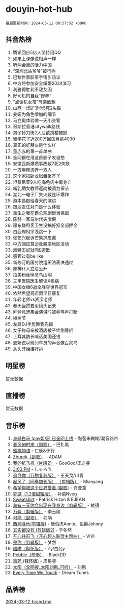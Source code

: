 # douyin-hot-hub

`最后更新时间：2024-03-12 08:57:02 +0800`

## 抖音热榜

1. 腾讯回应5亿人坚持用QQ
1. 如果上课像说相声一样
1. 听两会里的活力中国
1. “深圳北站爷爷”被行拘
1. 巴黎世家胶带手镯引热议
1. 中方将参加安全纽带2024演习
1. 利雅得胜利不敌艾因
1. 好司机的自我“修养”
1. “点读机女孩”母亲致歉
1. 山西一煤矿溃仓5死2失联
1. 姜妍为角色增加的细节
1. 马立奥体验做一天小交警
1. 哥斯拉香港citywalk路线
1. 男子持刀伤2人后欲跳楼被抓
1. 留学花了近200万回国月薪4000
1. 真正的好朋友是什么样
1. 董赤赤的第一首单曲
1. 全网都在用这首影子发自拍
1. 安徽瓦斯爆燃事故致7死2失联
1. 一方麻辣烫养一方人
1. 这个家把卧龙凤雏聚齐了
1. 坦桑尼亚9人吃海龟肉中毒身亡
1. 哺乳期女教师返岗被调为保洁
1. 湖北一电子厂失火致连环爆炸
1. 游本昌献给春天的演讲
1. 跟朋友住对门是什么体验
1. 重生之我在霸总短剧里当保姆
1. 陈赫一家马尔代夫度假
1. 房东嫌租客卫生没搞好扣全部押金
1. 白鹿周柯宇浅跳一下
1. 张艺兴起诉芒果扒皮酱
1. 中方回应莫迪赴藏南地区活动
1. 凯特王妃就P图道歉
1. 感官过载be like
1. 新修订的国务院组织法表决通过
1. 原神仆人立绘公开
1. 拉美粉丝悼念鸟山明
1. 三甲医院医生解读X疾病
1. 中国女橄6战全胜夺世界冠军
1. 依然希望高君雨早日康复
1. 年轻老师vs资深老师
1. 春天当然要用镜头记录
1. 拜登竞选集会演讲时被辱骂声打断
1. 植树节
1. 左肩DJ手势舞我先摇
1. 女子称母亲被酒店被子绊倒骨折
1. 土耳其防长喊话美国还钱
1. 姜妍说以前列车员的声音像百灵鸟
1. 从头开始接好运

## 明星榜

暂无数据

## 直播榜

暂无数据

## 音乐榜

1. [身骑白马 (pay姐版) 已全网上线](https://sf3-cdn-tos.douyinstatic.com/obj/tos-cn-ve-2774/oQLO5ZgLsFkaDhdIIveF2zUCgfweY0gWaH4AQG) - 黏苞米糊糊/潮音铭帝
1. [春风何时来（副歌）](https://sf3-cdn-tos.douyinstatic.com/obj/tos-cn-ve-2774/ow7tbAiAWI2giBUrmu0hMMh3UYP3ZXdbDYiXd) - 巴扎黑
1. [蜜桃物语](https://sf3-cdn-tos.douyinstatic.com/obj/tos-cn-ve-2774/oIhOSCZtIACtYU4XQkngiW9kCBfVD1Fz9IYeqL) - 仁辰&于行
1. [Zhurek（副歌）](https://sf3-cdn-tos.douyinstatic.com/obj/tos-cn-ve-2774/ooQm8FBZQDlf0btEYgVpCcSCQfrdJGBEKZYBGS) - ADAM
1. [我的纸飞机（片段2）](https://sf5-hl-cdn-tos.douyinstatic.com/obj/tos-cn-ve-2774/oM2ZrKcg2CD5AeRB2gkeXOFB1IxAGJdZPazYHf) - GooGoo/王之睿
1. [3:03 PM](https://sf5-hl-cdn-tos.douyinstatic.com/obj/tos-cn-ve-2774/6dbc1e43a5424f1d8e026f901c4ecac6) - しゃろう
1. [追寻你（万物复苏版）](https://sf5-hl-cdn-tos.douyinstatic.com/obj/tos-cn-ve-2774/oYeAZJsbjIDit9APmBg8u6uDUQnHmoCf3gbo74) - 王天戈/川青
1. [起风了（间奏加长版） （剪辑版）](https://sf5-hl-cdn-tos.douyinstatic.com/obj/tos-cn-ve-2774/8a927fdf26bc49e0ada58e80d57cf030) - Mianyang
1. [希望你被这个世界爱着 (副歌)](https://sf5-hl-cdn-tos.douyinstatic.com/obj/tos-cn-ve-2774/oUHCmWQfZlE3QQBKBeD8rCFLpJzPgCpImhsxMt) - 许亚童
1. [梦游（1.2倍甜蜜版）](https://sf5-hl-cdn-tos.douyinstatic.com/obj/tos-cn-ve-2774/o4gyAUm8hwufoEABmwVIiQtHsFuGzAEEWtNMzo) - 补菜Nveg
1. [Sweatshirt](https://sf3-cdn-tos.douyinstatic.com/obj/tos-cn-ve-2774/oIljDAEhoLZWOUjICBfkC4Uzg1QB1BFgNfItyL) - Patrick Hizon & EJEAN
1. [总有一天你会出现在我身边（剪辑版）](https://sf3-cdn-tos.douyinstatic.com/obj/tos-cn-ve-2774/oMLsHwhWW7CYoAhoWB9EXUQIzNBsfAJxpAoxCU) - 棱镜
1. [万疆（剪辑版）](https://sf3-cdn-tos.douyinstatic.com/obj/tos-cn-ve-2774/ooG7oVgFlDTelKCjCsTTobQvbdtj1BBQXnfZd8) - 李玉刚
1. [可能（副歌）](https://sf3-cdn-tos.douyinstatic.com/obj/tos-cn-ve-2774/cde1731888894259b333569393c2fb51) - 程响
1. [西厢寻他(剪辑版)](https://sf5-hl-cdn-tos.douyinstatic.com/obj/tos-cn-ve-2774/oUsAVfAQKlRNxEv5qxvIB8o5qmIWUcXbzJKJhw) - 唐伯虎Annie、伯爵Johnny
1. [其实都没有 (剪辑版2)](https://sf5-hl-cdn-tos.douyinstatic.com/obj/tos-cn-ve-2774/oEBNQenHZtBhxYjGgUDQk0BCHTigQafgFlbQ7k) - 于冬然
1. [开心往前飞（开心超人联盟主题曲）](https://sf5-hl-cdn-tos.douyinstatic.com/obj/tos-cn-ve-2774/9d8fb7c82cf1421fb93a9fe925275e0a) - VIVI
1. [是你（剪辑版）](https://sf3-cdn-tos.douyinstatic.com/obj/tos-cn-ve-2774/46019dae783c4c969944217fe1cfafc4) - 梦然
1. [陷阱（释怀版）](https://sf5-hl-cdn-tos.douyinstatic.com/obj/tos-cn-ve-2774/oE8C21LeZrzKLDFfQYgMzx4GAIHageG5IzayY7) - Zy/白允y
1. [Pebble（前奏）](https://sf6-cdn-tos.douyinstatic.com/obj/tos-cn-ve-2774/5e6913036e674b34b92df6abd1361f00) - BlackDD
1. [毒药 (释怀版)](https://sf5-hl-cdn-tos.douyinstatic.com/obj/tos-cn-ve-2774/oYILMEAzspdZBIzy4frJNB8ZHPHWAhiwowd4Ad) - 周星星
1. [太阳（全网搜_太阳刘鹏_可听）](https://sf5-hl-cdn-tos.douyinstatic.com/obj/tos-cn-ve-2774/ogWbyIQnlBFImVbeDocRdCIYtBHlbJXgfZMvgz) - 刘鹏
1. [Every Time We Touch](https://sf5-hl-cdn-tos.douyinstatic.com/obj/tos-cn-ve-2774/ogN6lUKQeBBfEVhIOMikG1CcJjugxk1tztZyhP) - Dream Tunes

## 品牌榜

[2024-03-12-brand.md](2024-03-12-brand.md)
